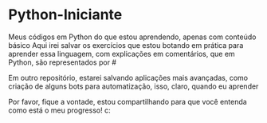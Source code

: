 # Python-Iniciante
Meus códigos em Python do que estou aprendendo, apenas com conteúdo básico
Aqui irei salvar os exercícios que estou botando em prática para 
aprender essa linguagem, com explicações em comentários, que em 
Python, são representados por #

Em outro repositório, estarei salvando aplicações mais avançadas, 
como criação de alguns bots para automatização, isso, claro, quando 
eu aprender

Por favor, fique a vontade, estou compartilhando para que você entenda
como está o meu progresso! c: